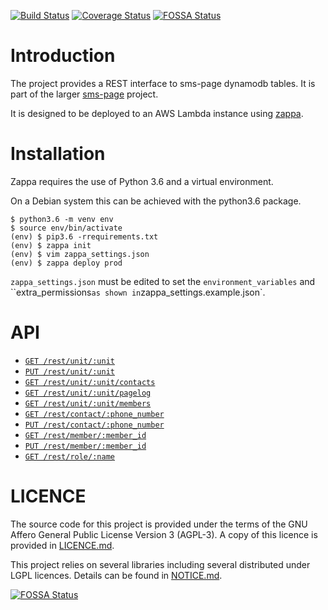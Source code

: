 [![Build Status](https://travis-ci.org/VICSES/sms-page-rest.svg?branch=master)](https://travis-ci.org/VICSES/sms-page-rest)
[![Coverage Status](https://coveralls.io/repos/github/VICSES/sms-page-rest/badge.svg?branch=master)](https://coveralls.io/github/VICSES/sms-page-rest?branch=master)
[![FOSSA Status](https://app.fossa.io/api/projects/git%2Bgithub.com%2FVICSES%2Fsms-page-rest.svg?type=shield)](https://app.fossa.io/projects/git%2Bgithub.com%2FVICSES%2Fsms-page-rest?ref=badge_shield)

# Introduction

The project provides a REST interface to sms-page dynamodb tables. It is part of the larger [sms-page](https://github.com/VICSES/sms-page) project.

It is designed to be deployed to an AWS Lambda instance using [zappa](https://github.com/Miserlou/Zappa). 

# Installation

Zappa requires the use of Python 3.6 and a virtual environment.

On a Debian system this can be achieved with the python3.6 package.

```
$ python3.6 -m venv env
$ source env/bin/activate
(env) $ pip3.6 -rrequirements.txt
(env) $ zappa init
(env) $ vim zappa_settings.json
(env) $ zappa deploy prod
```

`zappa_settings.json` must be edited to set the `environment_variables` and ``extra_permissions` as shown in `zappa_settings.example.json`.


# API

* [`GET /rest/unit/:unit`](api.md#get-unit)
* [`PUT /rest/unit/:unit`](api.md#update-unit)
* [`GET /rest/unit/:unit/contacts`](api.md#get-unit-contacts)
* [`GET /rest/unit/:unit/pagelog`](api.md#get-log-of-unit-pages)
* [`GET /rest/unit/:unit/members`](api.md#get-list-of-unit-members)
* [`GET /rest/contact/:phone_number`](api.md#get-contact)
* [`PUT /rest/contact/:phone_number`](api.md#update-contact)
* [`GET /rest/member/:member_id`](api.md#get-member)
* [`PUT /rest/member/:member_id`](api.md#update-member)
* [`GET /rest/role/:name`](api.md#get-role)

# LICENCE

The source code for this project is provided under the terms of the GNU Affero General Public License Version 3 (AGPL-3). A copy of this licence is provided in [LICENCE.md](LICENCE.md).

This project relies on several libraries including several distributed under LGPL licences. Details can be found in [NOTICE.md](NOTICE.md).

[![FOSSA Status](https://app.fossa.io/api/projects/git%2Bgithub.com%2FVICSES%2Fsms-page-rest.svg?type=large)](https://app.fossa.io/projects/git%2Bgithub.com%2FVICSES%2Fsms-page-rest?ref=badge_large)
